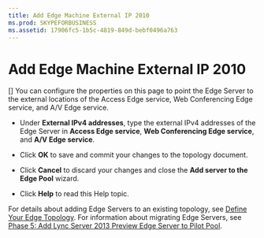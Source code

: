 ```yaml
---
title: Add Edge Machine External IP 2010
ms.prod: SKYPEFORBUSINESS
ms.assetid: 17906fc5-1b5c-4819-849d-bebf0496a763
---
```



# Add Edge Machine External IP 2010
[]
You can configure the properties on this page to point the Edge Server to the external locations of the Access Edge service, Web Conferencing Edge service, and A/V Edge service.
  
    
    


- Under **External IPv4 addresses**, type the external IPv4 addresses of the Edge Server in **Access Edge service**, **Web Conferencing Edge service**, and **A/V Edge service**.
    
  
- Click **OK** to save and commit your changes to the topology document.
    
  
- Click **Cancel** to discard your changes and close the **Add server to the Edge Pool** wizard.
    
  
- Click **Help** to read this Help topic.
    
  

For details about adding Edge Servers to an existing topology, see  [Define Your Edge Topology](http://technet.microsoft.com/library/787b23f1-8fa0-4c37-abf2-c516c5dd66f0.aspx). For information about migrating Edge Servers, see  [Phase 5: Add Lync Server 2013 Preview Edge Server to Pilot Pool](http://technet.microsoft.com/library/d2fd0a2f-8fec-4f86-a5b0-7f7d03172016.aspx).
  
    
    


